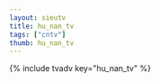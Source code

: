 ```yaml
--- 
layout: sieutv
title: hu_nan_tv
tags: ["cntv"]
thumb: hu_nan_tv
---
```

{% include tvadv key="hu_nan_tv" %}
